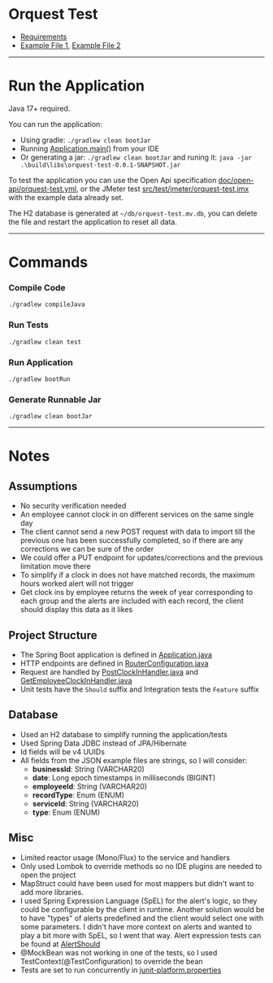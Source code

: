 # Orquest Test

- [Requirements](doc/ORQUEST-Prueba&#32;de&#32;C&#243;digo.pdf)
- [Example File 1](doc/fichero_1.json), [Example File 2](doc/fichero_2.json)

---

# Run the Application

Java 17+ required.

You can run the application:
  - Using gradle: `./gradlew clean bootJar`
  - Running [Application.main()](src/main/java/orquest/Application.java) from your IDE
  - Or generating a jar: `./gradlew clean bootJar` and runing it: `java -jar .\build\libs\orquest-test-0.0.1-SNAPSHOT.jar`


To test the application you can use the Open Api specification [doc/open-api/orquest-test.yml](doc/open-api/orquest-test.yml), or the JMeter test [src/test/jmeter/orquest-test.jmx](src/test/jmeter/orquest-test.jmx) with the example data already set.

The H2 database is generated at `~/db/orquest-test.mv.db`, you can delete the file and restart the application to reset all data. 

---

# Commands

### Compile Code

```
./gradlew compileJava
```

### Run Tests

```
./gradlew clean test
```

### Run Application

```
./gradlew bootRun
```

### Generate Runnable Jar

```
./gradlew clean bootJar
```
---

# Notes

## Assumptions

- No security verification needed
- An employee cannot clock in on different services on the same single day
- The client cannot send a new POST request with data to import till the previous one has been successfully completed, so if there are any corrections we can be sure of the order
- We could offer a PUT endpoint for updates/corrections and the previous limitation move there
- To simplify if a clock in does not have matched records, the maximum hours worked alert will not trigger
- Get clock ins by employee returns the week of year corresponding to each group and the alerts are included with each record, the client should display this data as it likes 

## Project Structure

- The Spring Boot application is defined in [Application.java](src/main/java/orquest/Application.java)
- HTTP endpoints are defined in [RouterConfiguration.java](src/main/java/orquest/infrastructure/configuration/RouterConfiguration.java)
- Request are handled by [PostClockInHandler.java](src/main/java/orquest/infrastructure/handler/clockin/post/PostClockInHandler.java) and [GetEmployeeClockInHandler.java](src/main/java/orquest/infrastructure/handler/clockin_employee/get/GetEmployeeClockInHandler.java)
- Unit tests have the `Should` suffix and Integration tests the `Feature` suffix

## Database
  
- Used an H2 database to simplify running the application/tests  
- Used Spring Data JDBC instead of JPA/Hibernate
- Id fields will be v4 UUIDs 
- All fields from the JSON example files are strings, so I will consider:
  - **businessId**: String (VARCHAR20)
  - **date**: Long epoch timestamps in milliseconds (BIGINT)
  - **employeeId**: String (VARCHAR20)
  - **recordType**: Enum (ENUM)
  - **serviceId**: String (VARCHAR20)
  - **type**: Enum (ENUM)

## Misc

- Limited reactor usage (Mono/Flux) to the service and handlers
- Only used Lombok to override methods so no IDE plugins are needed to open the project
- MapStruct could have been used for most mappers but didn't want to add more libraries.
- I used Spring Expression Language (SpEL) for the alert's logic, so they could be configurable by the client in runtime. Another solution would be to have "types" of alerts predefined and the client would select one with some parameters. I didn't have more context on alerts and wanted to play a bit more with SpEL, so I went that way. Alert expression tests can be found at [AlertShould](src/test/java/orquest/domain/alert/AlertShould.java)
- @MockBean was not working in one of the tests, so I used TestContext(@TestConfiguration) to override the bean
- Tests are set to run concurrently in [junit-platform.properties](/src/test/resources/junit-platform.properties) 